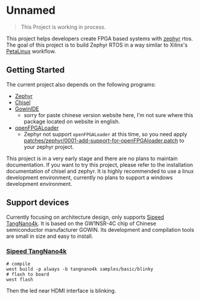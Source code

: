 # Unnamed

> This Project is working in process.

This project helps developers create FPGA based systems with [zephyr](https://github.com/zephyrproject-rtos/zephyr) rtos.
The goal of this project is to build Zephyr RTOS in a way similar to Xilinx's [PetaLinux](https://www.xilinx.com/products/design-tools/embedded-software/petalinux-sdk.html) workflow.

## Getting Started

The current project also depends on the following programs:
- [Zephyr](https://github.com/zephyrproject-rtos/zephyr)
- [Chisel](https://github.com/chipsalliance/chisel3/blob/master/SETUP.md)
- [GowinIDE](http://www.gowinsemi.com.cn/faq.aspx)
  - sorry for paste chinese version website here, I'm not sure where this package located on website in english.
- [openFPGALoader](https://trabucayre.github.io/openFPGALoader/guide/install.html)
  - Zephyr not support `openFPGALoader` at this time, so you need apply [patches/zephyr/0001-add-support-for-openFPGAloader.patch](patches/zephyr/0001-add-support-for-openFPGAloader.patch) to your zephyr project.

This project is in a very early stage and there are no plans to maintain documentation.
If you want to try this project, please refer to the installation documentation of chisel and zephyr.
It is highly recommended to use a linux development environment, currently no plans to support a windows development environment.

## Support devices

Currently focusing on architecture design, only supports [Sipeed TangNano4k](https://wiki.sipeed.com/hardware/en/tang/Tang-Nano-4K/Nano-4K.html).
It is based on the GW1NSR-4C chip of Chinese semiconductor manufacturer GOWIN. Its development and compilation tools are small in size and easy to install.

### [Sipeed TangNano4k](https://wiki.sipeed.com/hardware/en/tang/Tang-Nano-4K/Nano-4K.html)

``` shell
# compile
west build -p always -b tangnano4k samples/basic/blinky
# flash to board
west flash
```

Then the led near HDMI interface is blinking.
